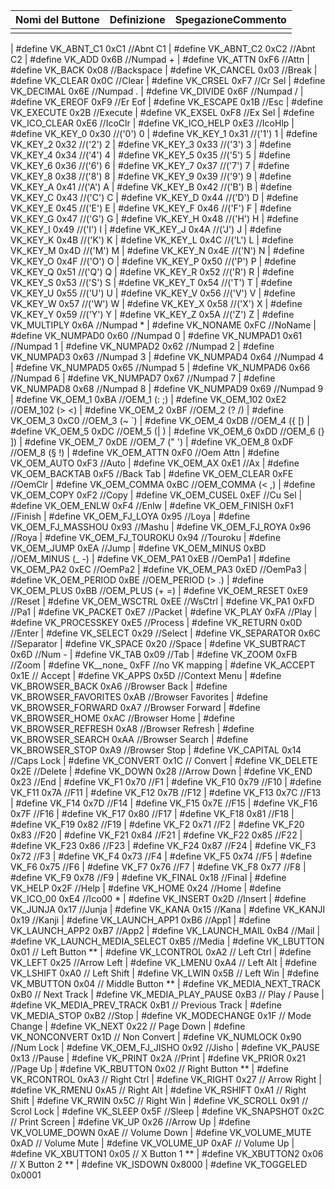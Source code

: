 | Nomi del Buttone  | Definizione   | SpegazioneCommento    |
| ----------------- | ------------- | --------------------- |
|                   |               |                       |


| #define VK_ABNT_C1                0xC1                //Abnt C1
| #define VK_ABNT_C2                0xC2                //Abnt C2
| #define VK_ADD                    0x6B                //Numpad +
| #define VK_ATTN	                0xF6                //Attn
| #define VK_BACK	                0x08                //Backspace
| #define VK_CANCEL	                0x03                //Break
| #define VK_CLEAR	                0x0C                //Clear
| #define VK_CRSEL	                0xF7                //Cr Sel
| #define VK_DECIMAL	            0x6E                //Numpad .
| #define VK_DIVIDE	                0x6F                //Numpad /
| #define VK_EREOF	                0xF9                //Er Eof
| #define VK_ESCAPE	                0x1B                //Esc
| #define VK_EXECUTE	            0x2B                //Execute
| #define VK_EXSEL	                0xF8                //Ex Sel
| #define VK_ICO_CLEAR	            0xE6                //IcoClr
| #define VK_ICO_HELP	            0xE3                //IcoHlp
| #define VK_KEY_0	                0x30                //('0')	0
| #define VK_KEY_1	                0x31                //('1')	1
| #define VK_KEY_2	                0x32                //('2')	2
| #define VK_KEY_3	                0x33                //('3')	3
| #define VK_KEY_4	                0x34                //('4')	4
| #define VK_KEY_5	                0x35                //('5')	5
| #define VK_KEY_6	                0x36                //('6')	6
| #define VK_KEY_7	                0x37                //('7')	7
| #define VK_KEY_8	                0x38                //('8')	8
| #define VK_KEY_9	                0x39                //('9')	9
| #define VK_KEY_A	                0x41                //('A')	A
| #define VK_KEY_B	                0x42                //('B')	B
| #define VK_KEY_C	                0x43                //('C')	C
| #define VK_KEY_D	                0x44                //('D')	D
| #define VK_KEY_E	                0x45                //('E')	E
| #define VK_KEY_F	                0x46                //('F')	F
| #define VK_KEY_G	                0x47                //('G')	G
| #define VK_KEY_H	                0x48                //('H')	H
| #define VK_KEY_I	                0x49                //('I')	I
| #define VK_KEY_J	                0x4A                //('J')	J
| #define VK_KEY_K	                0x4B                //('K')	K
| #define VK_KEY_L	                0x4C                //('L')	L
| #define VK_KEY_M	                0x4D                //('M')	M
| #define VK_KEY_N	                0x4E                //('N')	N
| #define VK_KEY_O	                0x4F                //('O')	O
| #define VK_KEY_P	                0x50                //('P')	P
| #define VK_KEY_Q	                0x51                //('Q')	Q
| #define VK_KEY_R	                0x52                //('R')	R
| #define VK_KEY_S	                0x53                //('S')	S
| #define VK_KEY_T	                0x54                //('T')	T
| #define VK_KEY_U	                0x55                //('U')	U
| #define VK_KEY_V	                0x56                //('V')	V
| #define VK_KEY_W	                0x57                //('W')	W
| #define VK_KEY_X	                0x58                //('X')	X
| #define VK_KEY_Y	                0x59                //('Y')	Y
| #define VK_KEY_Z	                0x5A                //('Z')	Z
| #define VK_MULTIPLY	            0x6A                //Numpad *
| #define VK_NONAME	                0xFC                //NoName
| #define VK_NUMPAD0	            0x60                //Numpad 0
| #define VK_NUMPAD1	            0x61                //Numpad 1
| #define VK_NUMPAD2	            0x62                //Numpad 2
| #define VK_NUMPAD3	            0x63                //Numpad 3
| #define VK_NUMPAD4	            0x64                //Numpad 4
| #define VK_NUMPAD5	            0x65                //Numpad 5
| #define VK_NUMPAD6	            0x66                //Numpad 6
| #define VK_NUMPAD7	            0x67                //Numpad 7
| #define VK_NUMPAD8	            0x68                //Numpad 8
| #define VK_NUMPAD9	            0x69                //Numpad 9
| #define VK_OEM_1	                0xBA                //OEM_1 (: ;)
| #define VK_OEM_102	            0xE2                //OEM_102 (> <)
| #define VK_OEM_2	                0xBF                //OEM_2 (? /)
| #define VK_OEM_3	                0xC0                //OEM_3 (~ `)
| #define VK_OEM_4	                0xDB                //OEM_4 ({ [)
| #define VK_OEM_5	                0xDC                //OEM_5 (| )
| #define VK_OEM_6	                0xDD                //OEM_6 (} ])
| #define VK_OEM_7	                0xDE                //OEM_7 (" ')
| #define VK_OEM_8	                0xDF                //OEM_8 (§ !)
| #define VK_OEM_ATTN	            0xF0                //Oem Attn
| #define VK_OEM_AUTO	            0xF3                //Auto
| #define VK_OEM_AX	                0xE1                //Ax
| #define VK_OEM_BACKTAB            0xF5                //Back Tab
| #define VK_OEM_CLEAR	            0xFE                //OemClr
| #define VK_OEM_COMMA	            0xBC                //OEM_COMMA (< ,)
| #define VK_OEM_COPY	            0xF2                //Copy
| #define VK_OEM_CUSEL	            0xEF                //Cu Sel
| #define VK_OEM_ENLW	            0xF4                //Enlw
| #define VK_OEM_FINISH	            0xF1                //Finish
| #define VK_OEM_FJ_LOYA	        0x95                //Loya
| #define VK_OEM_FJ_MASSHOU	        0x93                //Mashu
| #define VK_OEM_FJ_ROYA	        0x96                //Roya
| #define VK_OEM_FJ_TOUROKU	        0x94                //Touroku
| #define VK_OEM_JUMP	            0xEA                //Jump
| #define VK_OEM_MINUS	            0xBD                //OEM_MINUS (_ -)
| #define VK_OEM_PA1	            0xEB                //OemPa1
| #define VK_OEM_PA2	            0xEC                //OemPa2
| #define VK_OEM_PA3	            0xED                //OemPa3
| #define VK_OEM_PERIOD	            0xBE                //OEM_PERIOD (> .)
| #define VK_OEM_PLUS	            0xBB                //OEM_PLUS (+ =)
| #define VK_OEM_RESET	            0xE9                //Reset
| #define VK_OEM_WSCTRL	            0xEE                //WsCtrl
| #define VK_PA1	                0xFD                //Pa1
| #define VK_PACKET	                0xE7                //Packet
| #define VK_PLAY	                0xFA                //Play
| #define VK_PROCESSKEY	            0xE5                //Process
| #define VK_RETURN	                0x0D                //Enter
| #define VK_SELECT	                0x29                //Select
| #define VK_SEPARATOR	            0x6C                //Separator
| #define VK_SPACE	                0x20                //Space
| #define VK_SUBTRACT	            0x6D                //Num -
| #define VK_TAB	                0x09                //Tab
| #define VK_ZOOM	                0xFB                //Zoom
| #define VK__none_                 0xFF               //no VK mapping
| #define VK_ACCEPT	                0x1E                // Accept
| #define VK_APPS	                0x5D                //Context Menu
| #define VK_BROWSER_BACK	        0xA6                //Browser Back
| #define VK_BROWSER_FAVORITES	    0xAB                //Browser Favorites
| #define VK_BROWSER_FORWARD	    0xA7                //Browser Forward
| #define VK_BROWSER_HOME	        0xAC                //Browser Home
| #define VK_BROWSER_REFRESH	    0xA8                //Browser Refresh
| #define VK_BROWSER_SEARCH	        0xAA                //Browser Search
| #define VK_BROWSER_STOP	        0xA9                //Browser Stop
| #define VK_CAPITAL	            0x14                //Caps Lock
| #define VK_CONVERT	            0x1C                // Convert
| #define VK_DELETE	                0x2E                //Delete
| #define VK_DOWN	                0x28                //Arrow Down
| #define VK_END	                0x23                //End
| #define VK_F1	                    0x70                //F1
| #define VK_F10	                0x79                //F10
| #define VK_F11	                0x7A                //F11
| #define VK_F12	                0x7B                //F12
| #define VK_F13	                0x7C                //F13
| #define VK_F14	                0x7D                //F14
| #define VK_F15	                0x7E                //F15
| #define VK_F16	                0x7F                //F16
| #define VK_F17	                0x80                //F17
| #define VK_F18	                0x81                //F18
| #define VK_F19	                0x82                //F19
| #define VK_F2	                    0x71                //F2
| #define VK_F20	                0x83                //F20
| #define VK_F21	                0x84                //F21
| #define VK_F22	                0x85                //F22
| #define VK_F23	                0x86                //F23
| #define VK_F24	                0x87                //F24
| #define VK_F3	                    0x72                //F3
| #define VK_F4	                    0x73                //F4
| #define VK_F5	                    0x74                //F5
| #define VK_F6	                    0x75                //F6
| #define VK_F7	                    0x76                //F7
| #define VK_F8	                    0x77                //F8
| #define VK_F9	                    0x78                //F9
| #define VK_FINAL	                0x18                //Final
| #define VK_HELP	                0x2F                //Help
| #define VK_HOME	                0x24                //Home
| #define VK_ICO_00	                0xE4                //Ico00 *
| #define VK_INSERT	                0x2D                //Insert
| #define VK_JUNJA	                0x17                //Junja
| #define VK_KANA	                0x15                //Kana
| #define VK_KANJI	                0x19                //Kanji
| #define VK_LAUNCH_APP1	        0xB6                //App1
| #define VK_LAUNCH_APP2	        0xB7                //App2
| #define VK_LAUNCH_MAIL	        0xB4                //Mail
| #define VK_LAUNCH_MEDIA_SELECT	0xB5                //Media
| #define VK_LBUTTON	            0x01                // Left Button **
| #define VK_LCONTROL	            0xA2                // Left Ctrl
| #define VK_LEFT	                0x25                //Arrow Left
| #define VK_LMENU	                0xA4                // Left Alt
| #define VK_LSHIFT	                0xA0                // Left Shift
| #define VK_LWIN	                0x5B                // Left Win
| #define VK_MBUTTON	            0x04                // Middle Button **
| #define VK_MEDIA_NEXT_TRACK	    0xB0                // Next Track
| #define VK_MEDIA_PLAY_PAUSE	    0xB3                // Play / Pause
| #define VK_MEDIA_PREV_TRACK	    0xB1                // Previous Track
| #define VK_MEDIA_STOP	            0xB2                //Stop
| #define VK_MODECHANGE	            0x1F                // Mode Change
| #define VK_NEXT	                0x22                // Page Down
| #define VK_NONCONVERT	            0x1D                // Non Convert
| #define VK_NUMLOCK	            0x90                //Num Lock
| #define VK_OEM_FJ_JISHO	        0x92                //Jisho
| #define VK_PAUSE	                0x13                //Pause
| #define VK_PRINT	                0x2A                //Print
| #define VK_PRIOR	                0x21                //Page Up
| #define VK_RBUTTON	            0x02                // Right Button **
| #define VK_RCONTROL	            0xA3                // Right Ctrl
| #define VK_RIGHT	                0x27                // Arrow Right
| #define VK_RMENU	                0xA5                // Right Alt
| #define VK_RSHIFT	                0xA1                // Right Shift
| #define VK_RWIN	                0x5C                // Right Win
| #define VK_SCROLL	                0x91                // Scrol Lock
| #define VK_SLEEP	                0x5F                //Sleep
| #define VK_SNAPSHOT	            0x2C                // Print Screen
| #define VK_UP	                    0x26                //Arrow Up
| #define VK_VOLUME_DOWN	        0xAE                // Volume Down
| #define VK_VOLUME_MUTE	        0xAD                // Volume Mute
| #define VK_VOLUME_UP	            0xAF                // Volume Up
| #define VK_XBUTTON1	            0x05                // X Button 1 **
| #define VK_XBUTTON2	            0x06                // X Button 2 **
| #define VK_ISDOWN                 0x8000
| #define VK_TOGGELED               0x0001